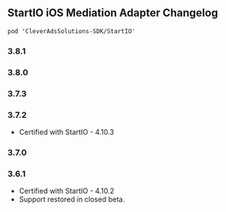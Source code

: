 ## StartIO iOS Mediation Adapter Changelog
`pod 'CleverAdsSolutions-SDK/StartIO'`

### 3.8.1

### 3.8.0

### 3.7.3

### 3.7.2
- Certified with StartIO - 4.10.3

### 3.7.0

### 3.6.1
- Certified with StartIO - 4.10.2
- Support restored in closed beta.
